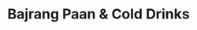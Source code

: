 ---
title: "Bajrang Paan & Cold Drinks"
url: /nairobi/bajrang-paan-und-cold-drinks/
shop: Allgemein
---